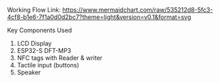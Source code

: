 Working Flow Link:
 https://www.mermaidchart.com/raw/535212d8-5fc3-4cf8-b1e6-7f1a0d0d2bc7?theme=light&version=v0.1&format=svg

 Key Components Used
1. LCD Display
2. ESP32-S DFT-MP3
3. NFC tags with Reader & writer
4. Tactile input (buttons)
5. Speaker
